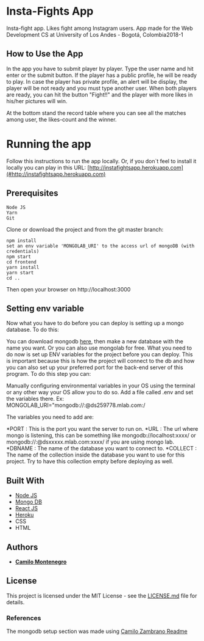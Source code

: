 # Insta-Fights App
Insta-fight app. Likes fight among Instagram users. App made for the Web Development CS at University of Los Andes - Bogotá, Colombia2018-1

## How to Use the App

In the app you have to submit player by player. Type the user name and hit enter or the submit button.
If the player has a public profile, he will be ready to play. In case the player has private profile, an alert will be display, the player will be not ready and you must type another user.
When both players are ready, you can hit the button "Fight!!" and the player with more likes in his/her pictures will win.

At the bottom stand the record table where you can see all the matches among user, the likes-count and the winner.


# Running the app

Follow this instructions to run the app locally. 
Or, if you don`t feel to install it locally you can play in this URL:
[http://instafightsapp.herokuapp.com](#http://instafightsapp.herokuapp.com)

## Prerequisites
```
Node JS
Yarn
Git
```

Clone or download the project and from the git master branch:
```
npm install
set an env variable 'MONGOLAB_URI' to the access url of mongoDB (with credentials) 
npm start
cd frontend
yarn install
yarn start
cd ..

```
Then open your browser on http://localhost:3000

## Setting env variable

Now what you have to do before you can deploy is setting up a mongo database. To do this:

You can download mongodb [here](https://www.mongodb.com/download-center#community), then make a new database with the name you want.
Or you can also use mongolab for free.
What you need to do now is set up ENV variables for the project before you can deploy. This is important because this is how the project will connect to the db and how you can also set up your preferred port for the back-end server of this program. To do this step you can:

Manually configuring environmental variables in your OS using the terminal or any other way your OS allow you to do so.
Add a file called .env and set the variables there.
Ex: MONGOLAB_URI="mongodb://<user>:<password>@ds259778.mlab.com:<port>/<dbname>

The variables you need to add are:

*PORT : This is the port you want the server to run on.
*URL : The url where mongo is listening, this can be something like mongodb://localhost:xxxx/<dbname> or mongodb://<user>:<pass>@dsxxxxx.mlab.com:xxxx/<dbname> if you are using mongo lab.
*DBNAME : The name of the database you want to connect to.
*COLLECT : The name of the collection inside the database you want to use for this project. Try to have this collection empty before deploying as well.

## Built With

* [Node JS](https://nodejs.org/es) 
* [Mongo DB](https://www.mongodb.com/es) 
* [React JS](https://facebook.github.io/react/) 
* [Heroku](https://www.heroku.com/platform) 
* CSS
* HTML

## Authors

* **[Camilo Montenegro](https://github.com/ca-montenegro)**

## License

This project is licensed under the MIT License - see the [LICENSE.md](LICENSE.md) file for details.

### References
The mongodb setup section was made using [Camilo Zambrano Readme](https://github.com/cawolfkreo/instaFight) 

